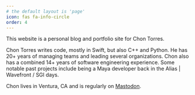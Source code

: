 ```yaml
---
# the default layout is 'page'
icon: fas fa-info-circle
order: 4
---
```

This website is a personal blog and portfolio site for Chon Torres.

Chon Torres writes code, mostly in Swift, but also C++ and Python. He has 20+ years of managing teams and leading several organizations. Chon also has a combined 14+ years of software engineering experience. Some notable past projects include being a Maya developer back in the Alias \| Wavefront / SGI days.

Chon lives in Ventura, CA and is regularly on [Mastodon](https://mastodon.social/@chontorres). 